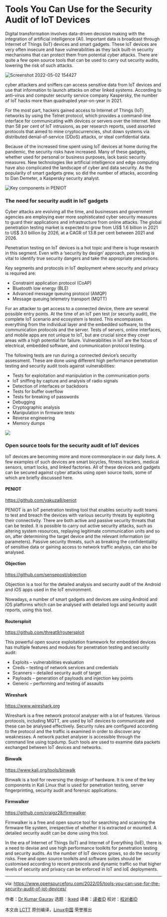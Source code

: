 [#]: subject: "Tools You Can Use for the Security Audit of IoT Devices"
[#]: via: "https://www.opensourceforu.com/2022/05/tools-you-can-use-for-the-security-audit-of-iot-devices/"
[#]: author: "Dr Kumar Gaurav https://www.opensourceforu.com/author/dr-gaurav-kumar/"
[#]: collector: "lkxed"
[#]: translator: "tendertime "
[#]: reviewer: " "
[#]: publisher: " "
[#]: url: " "

Tools You Can Use for the Security Audit of IoT Devices
======
Digital transformation involves data-driven decision making with the integration of artificial intelligence (AI). Important data is broadcast through Internet of Things (IoT) devices and smart gadgets. These IoT devices are very often insecure and have vulnerabilities as they lack built-in security mechanisms that can protect them from potential cyber attacks. There are quite a few open source tools that can be used to carry out security audits, lowering the risk of such attacks.

![Screenshot 2022-05-02 154427][1]

cyber attackers and sniffers can access sensitive data from IoT devices and use that information to launch attacks on other linked systems. According to anti-virus and computer security service company Kaspersky, the number of IoT hacks more than quadrupled year-on-year in 2021.

For the most part, hackers gained access to Internet of Things (IoT) networks by using the Telnet protocol, which provides a command-line interface for communicating with devices or servers over the Internet. More than 58 per cent of IoT intrusions, as per research reports, used assorted protocols that aimed to mine cryptocurrencies, shut down systems via distributed denial-of-service (DDoS) attacks, or steal confidential data.

Because of the increased time spent using IoT devices at home during the pandemic, the security risks have increased. Many of these gadgets, whether used for personal or business purposes, lack basic security measures. New technologies like artificial intelligence and edge computing have also complicated the landscape of cyber and data security. As the popularity of smart gadgets grew, so did the number of attacks, according to Dan Demeter, a Kaspersky security analyst.

![Key components in PENIOT][2]

### The need for security audit in IoT gadgets

Cyber attacks are evolving all the time, and businesses and government agencies are employing ever more sophisticated cyber security measures to guard their applications and infrastructure from online attacks. The global penetration testing market is expected to grow from US$ 1.6 billion in 2021 to US$ 3.0 billion by 2026, at a CAGR of 13.8 per cent between 2021 and 2026.

Penetration testing on IoT devices is a hot topic and there is huge research in this segment. Even with a ‘security by design’ approach, pen testing is vital to identify true security dangers and take the appropriate precautions.

Key segments and protocols in IoT deployment where security and privacy is required are:

* Constraint application protocol (CoAP)
* Bluetooth low energy (BLE)
* Advanced message queuing protocol (AMQP)
* Message queuing telemetry transport (MQTT)

For an attacker to get access to a connected device, there are several possible entry points. At the time of an IoT pen test (or security audit), the complete IoT scenario and ecosystem is tested. This encompasses everything from the individual layer and the embedded software, to the communication protocols and the server. Tests of servers, online interfaces, and mobile apps are not unique to IoT, but are crucial since they cover areas with a high potential for failure. Vulnerabilities in IoT are the focus of electrical, embedded software, and communication protocol testing.

The following tests are run during a connected device’s security assessment. These are done using different high performance penetration testing and security audit tools against vulnerabilities:

* Tests for exploitation and manipulation in the communication ports
* IoT sniffing by capture and analysis of radio signals
* Detection of interfaces or backdoors
* Tests for buffer overflow
* Tests for breaking of passwords
* Debugging
* Cryptographic analysis
* Manipulation in firmware tests
* Reverse engineering
* Memory dumps

![][3]

### Open source tools for the security audit of IoT devices

IoT devices are becoming more and more commonplace in our daily lives. A few examples of such devices are smart bicycles, fitness trackers, medical sensors, smart locks, and linked factories. All of these devices and gadgets can be secured against cyber attacks using open source tools, some of which are briefly discussed here.

#### PENIOT

https://github.com/yakuza8/peniot

PENIOT is an IoT penetration testing tool that enables security audit teams to test and breach the devices with various security threats by exploiting their connectivity. There are both active and passive security threats that can be tested. It is possible to carry out active security attacks, such as altering system resources, replaying legitimate communication units and so on, after determining the target device and the relevant information (or parameters). Passive security threats, such as breaking the confidentiality of sensitive data or gaining access to network traffic analysis, can also be analysed.

#### Objection

https://github.com/sensepost/objection

Objection is a tool for the detailed analysis and security audit of the Android and iOS apps used in the IoT environment.

Nowadays, a number of smart gadgets and devices are using Android and iOS platforms which can be analysed with detailed logs and security audit reports, using this tool.

#### Routersploit

https://github.com/threat9/routersploit

This powerful open source exploitation framework for embedded devices has multiple features and modules for penetration testing and security audit:

* Exploits – vulnerabilities evaluation
* Creds – testing of network services and credentials
* Scanners – detailed security audit of target
* Payloads – generation of payloads and injection key points
* Generic – performing and testing of assaults

#### Wireshark

https://www.wireshark.org

Wireshark is a free network protocol analyser with a lot of features. Various protocols, including MQTT, are used by IoT devices to communicate and these can be analysed effectively. Security rules are configured according to the protocol and the traffic is examined in order to discover any weaknesses. A network packet analyser is accessible through the command line using tcpdump. Such tools are used to examine data packets exchanged between IoT devices and networks.

#### Binwalk

https://www.kali.org/tools/binwalk

Binwalk is a tool for reversing the design of hardware. It is one of the key components in Kali Linux that is used for penetration testing, server fingerprinting, security audit and forensic applications.

#### Firmwalker

https://github.com/craigz28/firmwalker

Firmwalker is a free and open source tool for searching and scanning the firmware file system, irrespective of whether it is extracted or mounted. A detailed security audit can be done using this tool.

In the era of Internet of Things (IoT) and Internet of Everything (IoE), there is a need to devise and use high performance toolkits for penetration testing and security audits. As the number of IoT devices grows, so do the security risks. Free and open source toolkits and software suites should be customised according to recent protocols and dynamic traffic so that higher levels of security and privacy can be enforced in IoT and IoE deployments.

--------------------------------------------------------------------------------

via: https://www.opensourceforu.com/2022/05/tools-you-can-use-for-the-security-audit-of-iot-devices/

作者：[Dr Kumar Gaurav][a]
选题：[lkxed][b]
译者：[译者ID](https://github.com/译者ID)
校对：[校对者ID](https://github.com/校对者ID)

本文由 [LCTT](https://github.com/LCTT/TranslateProject) 原创编译，[Linux中国](https://linux.cn/) 荣誉推出

[a]: https://www.opensourceforu.com/author/dr-gaurav-kumar/
[b]: https://github.com/lkxed
[1]: https://www.opensourceforu.com/wp-content/uploads/2022/03/Screenshot-2022-05-02-154427-696x422.png
[2]: https://www.opensourceforu.com/wp-content/uploads/2022/03/Figure-1-Key-components-in-PENIOT.jpg
[3]: https://www.opensourceforu.com/wp-content/uploads/2022/03/Screenshot-2022-05-02-153653-590x282.png

